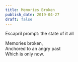 ```yaml
---
title: Memories Broken
publish_date: 2019-04-27
draft: false
---
```


Escapril prompt: the state of it all

Memories broken,  
Anchored to an angry past  
Which is only now.  

